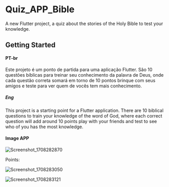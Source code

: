 # Quiz_APP_Bible

A new Flutter project, a quiz about the stories of the Holy Bible to test your knowledge.

## Getting Started

#### PT-br

Este projeto é um ponto de partida para uma aplicação Flutter.
São 10 questões bíblicas para treinar seu conhecimento da palavra de Deus, onde cada questão correta somará em torno de 10 pontos brinque com seus amigos e teste para ver quem de vocês tem mais conhecimento.

##### Eng

This project is a starting point for a Flutter application.
There are 10 biblical questions to train your knowledge of the word of God, where each correct question will add around 10 points play with your friends and test to see who of you has the most knowledge.

#### Image APP
![Screenshot_1708282870](https://github.com/RafaelSantos0322/QuizAppBible/assets/124068652/cdebd63e-8f98-499c-b24a-38e85f6f1553)

Points:

![Screenshot_1708283050](https://github.com/RafaelSantos0322/QuizAppBible/assets/124068652/636d8557-0c1a-43fa-bedf-510438742c34)

![Screenshot_1708283121](https://github.com/RafaelSantos0322/QuizAppBible/assets/124068652/8ba66146-46c7-411a-8df2-bf081da4069d)
